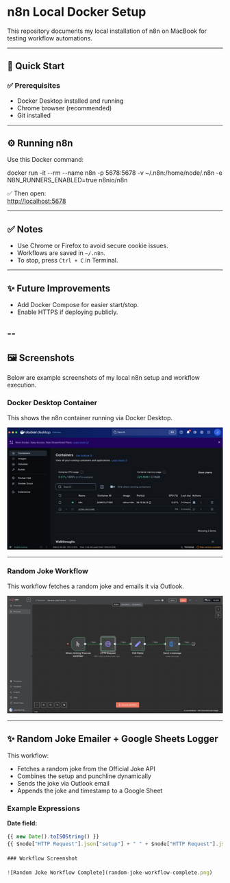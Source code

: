 # n8n Local Docker Setup

This repository documents my local installation of n8n on MacBook for testing workflow automations.

---

## 🚀 Quick Start

### ✅ Prerequisites

- Docker Desktop installed and running
- Chrome browser (recommended)
- Git installed

---

## ⚙️ Running n8n

Use this Docker command:

docker run -it --rm
--name n8n
-p 5678:5678
-v ~/.n8n:/home/node/.n8n
-e N8N_RUNNERS_ENABLED=true
n8nio/n8n


✅ Then open:  
[http://localhost:5678](http://localhost:5678)

---

## ✅ Notes

- Use Chrome or Firefox to avoid secure cookie issues.
- Workflows are saved in `~/.n8n`.
- To stop, press `Ctrl + C` in Terminal.

---

## ✨ Future Improvements

- Add Docker Compose for easier start/stop.
- Enable HTTPS if deploying publicly.

--
---

## 🖼️ Screenshots

Below are example screenshots of my local n8n setup and workflow execution.

### Docker Desktop Container

This shows the n8n container running via Docker Desktop.

![Docker Desktop Container](docker-desktop-container.png)

---

### Random Joke Workflow

This workflow fetches a random joke and emails it via Outlook.

![Random Joke Workflow Email](n8n-joke-workflow-email.png)

---

## ✨ Random Joke Emailer + Google Sheets Logger

This workflow:
- Fetches a random joke from the Official Joke API
- Combines the setup and punchline dynamically
- Sends the joke via Outlook email
- Appends the joke and timestamp to a Google Sheet

### Example Expressions

**Date field:**
```javascript
{{ new Date().toISOString() }}
{{ $node["HTTP Request"].json["setup"] + " " + $node["HTTP Request"].json["punchline"] }}

### Workflow Screenshot

![Random Joke Workflow Complete](random-joke-workflow-complete.png)

